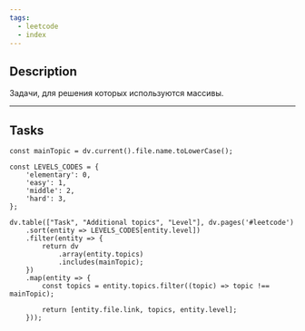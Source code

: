 ```yaml
---
tags:
  - leetcode
  - index
---
```

## Description

Задачи, для решения которых используются массивы.

---
## Tasks

```dataviewjs
const mainTopic = dv.current().file.name.toLowerCase();

const LEVELS_CODES = {
	'elementary': 0,
	'easy': 1,
	'middle': 2,
	'hard': 3,
};

dv.table(["Task", "Additional topics", "Level"], dv.pages('#leetcode')
	.sort(entity => LEVELS_CODES[entity.level])
	.filter(entity => {
		return dv
			.array(entity.topics)
			.includes(mainTopic);
	})
	.map(entity => {
		const topics = entity.topics.filter((topic) => topic !== mainTopic);

		return [entity.file.link, topics, entity.level];
	}));
```